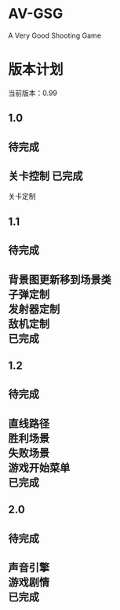 AV-GSG
======

A Very Good Shooting Game


版本计划
========

当前版本：0.99

1.0
----
待完成
-------
关卡控制
已完成
-------
关卡定制

1.1
----
待完成
-------
背景图更新移到场景类  
子弹定制  
发射器定制  
敌机定制  
已完成
-------

1.2
----
待完成
-------
直线路径  
胜利场景  
失败场景  
游戏开始菜单  
已完成
-------

2.0
----
待完成
-------
声音引擎  
游戏剧情  
已完成
-------